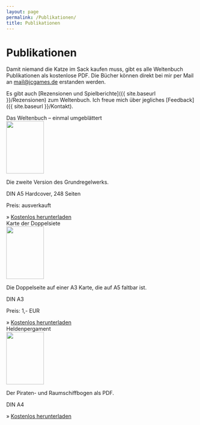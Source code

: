 ```yaml
---
layout: page
permalink: /Publikationen/
title: Publikationen
---
```


# Publikationen

Damit niemand die Katze im Sack kaufen muss, gibt es alle Weltenbuch Publikationen als kostenlose PDF. Die Bücher können direkt bei mir per Mail an [mail@jcgames.de](mailto:mail@jcgames.de) erstanden werden.

Es gibt auch [Rezensionen und Spielberichte]({{ site.baseurl }}/Rezensionen) zum Weltenbuch. Ich freue mich über jegliches [Feedback]({{ site.baseurl }}/Kontakt).

<div class="row row-cols-1 row-cols-sm-2 g-4">
    <div class="col">
        <div class="card text-dark h-100">
            <div class="card-header bg-brown text-light">Das Weltenbuch – einmal umgeblättert</div>
            <div class="card-body">
                <div class="row">
                    <div class="col col-thumbnail">
                        <img class="border border-black" src="{{ site.baseurl }}/assets/images/thumbnails/grundregelwerk.png" width="100" height="140">
                    </div>
                    <div class="col">
                        <p>Die zweite Version des Grundregelwerks.</p>
                        <p>DIN A5 Hardcover, 248 Seiten</p>
                        <p>Preis: ausverkauft</p>
                    </div>
                </div>
            </div>
            <div class="card-footer bg-brown text-light">
                &raquo; <a class="link-light" href="{{ site.baseurl }}/Publikationen/DasWeltenbuchV2_2017-04-09.pdf">Kostenlos herunterladen</a>
            </div>
        </div>
    </div>
    <div class="col">
        <div class="card text-dark h-100">
            <div class="card-header bg-brown text-light">Karte der Doppelsiete</div>
            <div class="card-body">
                <div class="row">
                    <div class="col col-thumbnail">
                        <img class="border border-black" src="{{ site.baseurl }}/assets/images/thumbnails/doppelseite.png" width="100" height="140">
                    </div>
                    <div class="col">
                        <p>Die Doppelseite auf einer A3 Karte, die auf A5 faltbar ist.</p>
                        <p>DIN A3</p>
                        <p>Preis: 1,- EUR</p>
                    </div>
                </div>
            </div>
            <div class="card-footer bg-brown text-light">
                &raquo; <a class="link-light" href="{{ site.baseurl }}/Publikationen/DieDoppelseite_2016-01-06.pdf">Kostenlos herunterladen</a>
            </div>
        </div>
    </div>
    <div class="col">
        <div class="card text-dark h-100">
            <div class="card-header bg-brown text-light">Heldenpergament</div>
            <div class="card-body">
                <div class="row">
                    <div class="col col-thumbnail">
                        <img class="border border-black" src="{{ site.baseurl }}/assets/images/thumbnails/heldenpergament.png" width="100" height="140">
                    </div>
                    <div class="col">
                        <p>Der Piraten- und Raumschiffbogen als PDF.</p>
                        <p>DIN A4</p>
                    </div>
                </div>
            </div>
            <div class="card-footer bg-brown text-light">
                &raquo; <a class="link-light" href="{{ site.baseurl }}/Publikationen/Heldenpergament_2016-01-25.pdf">Kostenlos herunterladen</a>
            </div>
        </div>
    </div>
</div>
